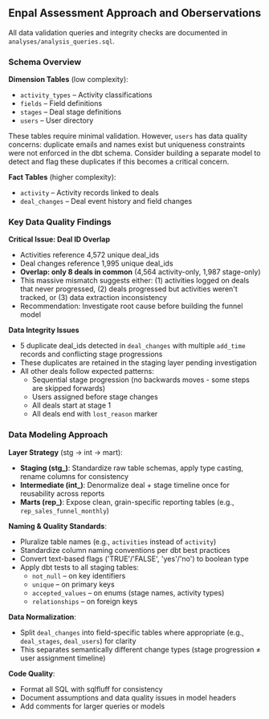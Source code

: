 ## Enpal Assessment Approach and Oberservations

All data validation queries and integrity checks are documented in `analyses/analysis_queries.sql`.

### Schema Overview

**Dimension Tables** (low complexity):
- `activity_types` – Activity classifications
- `fields` – Field definitions
- `stages` – Deal stage definitions
- `users` – User directory

These tables require minimal validation. However, `users` has data quality concerns: duplicate emails and names exist but uniqueness constraints were not enforced in the dbt schema. Consider building a separate model to detect and flag these duplicates if this becomes a critical concern.

**Fact Tables** (higher complexity):
- `activity` – Activity records linked to deals
- `deal_changes` – Deal event history and field changes

### Key Data Quality Findings

**Critical Issue: Deal ID Overlap**
- Activities reference 4,572 unique deal_ids
- Deal changes reference 1,995 unique deal_ids
- **Overlap: only 8 deals in common** (4,564 activity-only, 1,987 stage-only)
- This massive mismatch suggests either: (1) activities logged on deals that never progressed, (2) deals progressed but activities weren't tracked, or (3) data extraction inconsistency
- Recommendation: Investigate root cause before building the funnel model

**Data Integrity Issues**
- 5 duplicate deal_ids detected in `deal_changes` with multiple `add_time` records and conflicting stage progressions
- These duplicates are retained in the staging layer pending investigation
- All other deals follow expected patterns:
  - Sequential stage progression (no backwards moves - some steps are skipped forwards)
  - Users assigned before stage changes
  - All deals start at stage 1
  - All deals end with `lost_reason` marker

### Data Modeling Approach

**Layer Strategy** (stg → int → mart):
- **Staging (stg_)**: Standardize raw table schemas, apply type casting, rename columns for consistency
- **Intermediate (int_)**: Denormalize deal + stage timeline once for reusability across reports
- **Marts (rep_)**: Expose clean, grain-specific reporting tables (e.g., `rep_sales_funnel_monthly`)

**Naming & Quality Standards**:
- Pluralize table names (e.g., `activities` instead of `activity`)
- Standardize column naming conventions per dbt best practices
- Convert text-based flags ('TRUE'/'FALSE', 'yes'/'no') to boolean type
- Apply dbt tests to all staging tables:
  - `not_null` – on key identifiers
  - `unique` – on primary keys
  - `accepted_values` – on enums (stage names, activity types)
  - `relationships` – on foreign keys

**Data Normalization**:
- Split `deal_changes` into field-specific tables where appropriate (e.g., `deal_stages`, `deal_users`) for clarity
- This separates semantically different change types (stage progression ≠ user assignment timeline)

**Code Quality**:
- Format all SQL with sqlfluff for consistency
- Document assumptions and data quality issues in model headers
- Add comments for larger queries or models